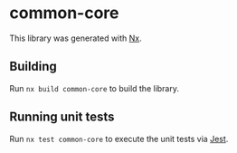 # common-core

This library was generated with [Nx](https://nx.dev).

## Building

Run `nx build common-core` to build the library.

## Running unit tests

Run `nx test common-core` to execute the unit tests via
[Jest](https://jestjs.io).
